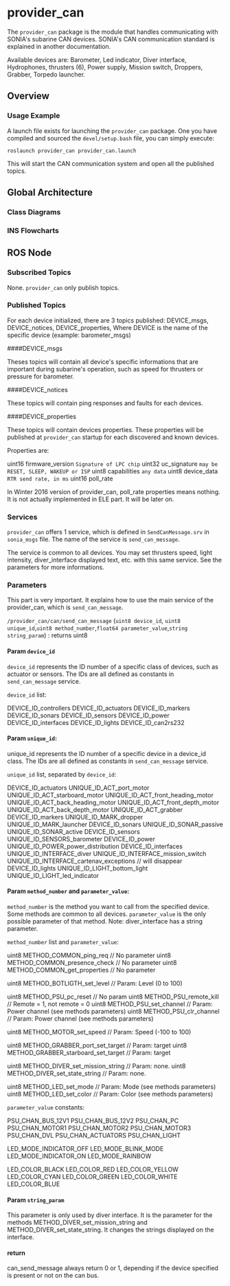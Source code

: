 # provider_can

The `provider_can` package is the module that handles communicating with SONIA's subarine CAN devices.
SONIA's CAN communication standard is explained in another documentation. 

Available devices are: 
Barometer,
Led indicator,
Diver interface,
Hydrophones,
thrusters (6),
Power supply,
Mission switch,
Droppers,
Grabber,
Torpedo launcher.

## Overview

### Usage Example

A launch file exists for launching the `provider_can` package.
One you have compiled and sourced the `devel/setup.bash` file, you can simply
execute:

	roslaunch provider_can provider_can.launch

This will start the CAN communication system and open all the published topics.

## Global Architecture

### Class Diagrams


### INS Flowcharts

## ROS Node

### Subscribed Topics

None. `provider_can` only publish topics.

### Published Topics

For each device initialized, there are 3 topics published:
DEVICE_msgs,
DEVICE_notices,
DEVICE_properties,
Where DEVICE is the name of the specific device (example: barometer_msgs)

####DEVICE_msgs

Theses topics will contain all device's specific informations that are
important during subarine's operation, such as speed for thrusters or
pressure for barometer.

####DEVICE_notices

These topics will contain ping responses and faults for each devices.

####DEVICE_properties

These topics will contain devices properties. These properties will
be published at `provider_can` startup for each discovered and known devices.

Properties are:

uint16 firmware_version
`Signature of LPC chip`
uint32 uc_signature
`may be RESET, SLEEP, WAKEUP or ISP`
uint8 capabilities
`any data`
uint8 device_data
`RTR send rate, in ms`
uint16 poll_rate

In Winter 2016 version of provider_can, poll_rate properties means nothing.
It is not actually implemented in ELE part. It will be later on.

### Services

`provider_can` offers 1 service, which is defined in `SendCanMessage.srv`
in `sonia_msgs` file.
The name of the service is `send_can_message`.

The service is common to all devices. You may set thrusters speed,
light intensity, diver_interface displayed text, etc. with this same
service. See the parameters for more informations.

### Parameters

This part is very important. It explains how to use the main service
of the provider_can, which is `send_can_message`.

`/provider_can/can/send_can_message` (`uint8 device_id`, `uint8 unique_id`,`uint8 method_number`,`float64 parameter_value`,`string string_param`) : returns uint8

#### Param `device_id`

`device_id` represents the ID number of a specific class of devices, such as
actuator or sensors. The IDs are all defined as constants in `send_can_message` service.

`device_id` list:

DEVICE_ID_controllers
DEVICE_ID_actuators
DEVICE_ID_markers
DEVICE_ID_sonars
DEVICE_ID_sensors
DEVICE_ID_power
DEVICE_ID_interfaces
DEVICE_ID_lights
DEVICE_ID_can2rs232

#### Param `unique_id`:

unique_id represents the ID number of a specific device in a device_id class.
The IDs are all defined as constants in `send_can_message` service.

`unique_id` list, separated by `device_id`:

DEVICE_ID_actuators
	UNIQUE_ID_ACT_port_motor
	UNIQUE_ID_ACT_starboard_motor
	UNIQUE_ID_ACT_front_heading_motor
	UNIQUE_ID_ACT_back_heading_motor
	UNIQUE_ID_ACT_front_depth_motor
	UNIQUE_ID_ACT_back_depth_motor
	UNIQUE_ID_ACT_grabber
DEVICE_ID_markers
	UNIQUE_ID_MARK_dropper
	UNIQUE_ID_MARK_launcher
DEVICE_ID_sonars
	UNIQUE_ID_SONAR_passive 
	UNIQUE_ID_SONAR_active
DEVICE_ID_sensors
	UNIQUE_ID_SENSORS_barometer
DEVICE_ID_power
	UNIQUE_ID_POWER_power_distribution
DEVICE_ID_interfaces
	UNIQUE_ID_INTERFACE_diver
	UNIQUE_ID_INTERFACE_mission_switch
	UNIQUE_ID_INTERFACE_cartenav_exceptions // will disappear
DEVICE_ID_lights
	UNIQUE_ID_LIGHT_bottom_light
	UNIQUE_ID_LIGHT_led_indicator
	
#### Param `method_number` and `parameter_value`:

`method_number` is the method you want to call from the specified device. Some methods
are common to all devices. `parameter_value` is the only possible parameter of that method.
Note: diver_interface has a string parameter.


`method_number` list and `parameter_value`:

uint8 METHOD_COMMON_ping_req				// No parameter
uint8 METHOD_COMMON_presence_check			// No parameter
uint8 METHOD_COMMON_get_properties			// No parameter

uint8 METHOD_BOTLIGTH_set_level				// Param: Level (0 to 100)

uint8 METHOD_PSU_pc_reset					// No param
uint8 METHOD_PSU_remote_kill				// Remote = 1, not remote = 0
uint8 METHOD_PSU_set_channel				// Param: Power channel (see methods parameters)
uint8 METHOD_PSU_clr_channel				// Param: Power channel (see methods parameters)

uint8 METHOD_MOTOR_set_speed				// Param: Speed (-100 to 100)

uint8 METHOD_GRABBER_port_set_target		// Param: target
uint8 METHOD_GRABBER_starboard_set_target 	// Param: target

uint8 METHOD_DIVER_set_mission_string		// Param: none. 
uint8 METHOD_DIVER_set_state_string			// Param: none.

uint8 METHOD_LED_set_mode					// Param: Mode (see methods parameters)
uint8 METHOD_LED_set_color					// Param: Color (see methods parameters)

`parameter_value` constants:

PSU_CHAN_BUS_12V1
PSU_CHAN_BUS_12V2
PSU_CHAN_PC
PSU_CHAN_MOTOR1
PSU_CHAN_MOTOR2
PSU_CHAN_MOTOR3
PSU_CHAN_DVL
PSU_CHAN_ACTUATORS
PSU_CHAN_LIGHT

LED_MODE_INDICATOR_OFF
LED_MODE_BLINK_MODE
LED_MODE_INDICATOR_ON
LED_MODE_RAINBOW

LED_COLOR_BLACK
LED_COLOR_RED
LED_COLOR_YELLOW
LED_COLOR_CYAN
LED_COLOR_GREEN 
LED_COLOR_WHITE
LED_COLOR_BLUE

#### Param `string_param` 

This parameter is only used by diver interface. It is the parameter
for the methods METHOD_DIVER_set_mission_string and METHOD_DIVER_set_state_string.
It changes the strings displayed on the interface.

#### return

can_send_message always return 0 or 1, depending if the device specified is 
present or not on the can bus.
